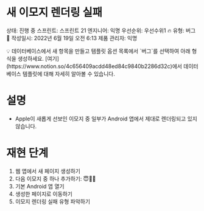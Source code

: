 # 새 이모지 렌더링 실패

상태: 진행 중
스프린트: 스프린트 21
엔지니어: 익명
우선순위: 우선수위1 🔥
유형: 버그 🐞
작성일시: 2022년 6월 19일 오전 6:13
제품 관리자: 익명

<aside>
💡 데이터베이스에서 새 항목을 만들고 템플릿 옵션 목록에서 `버그`를 선택하여 아래 형식을 생성하세요. [여기](https://www.notion.so/4c656409acdd48ed84c9840b2286d32c)에서 데이터베이스 템플릿에 대해 자세히 알아볼 수 있습니다.

</aside>

# 설명

- Apple이 새롭게 선보인 이모지 중 일부가 Android 앱에서 제대로 렌더링되고 있지 않습니다.

# 재현 단계

1. 웹 앱에서 새 페이지 생성하기
2. 다음 이모지 중 하나 추가하기: 😇🐶🌮
3. 기본 Android 앱 열기
4. 생성한 페이지로 이동하기
5. 이모지 렌더링 실패 유형 파악하기